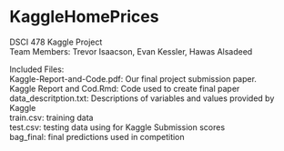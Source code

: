 # KaggleHomePrices
DSCI 478 Kaggle Project     
Team Members: Trevor Isaacson, Evan Kessler, Hawas Alsadeed   

Included Files:   
Kaggle-Report-and-Code.pdf: Our final project submission paper.     
Kaggle Report and Cod.Rmd: Code used to create final paper  
data_descritption.txt: Descriptions of variables and values provided by Kaggle  
train.csv: training data  
test.csv: testing data using for Kaggle Submission scores   
bag_final: final predictions used in competition
